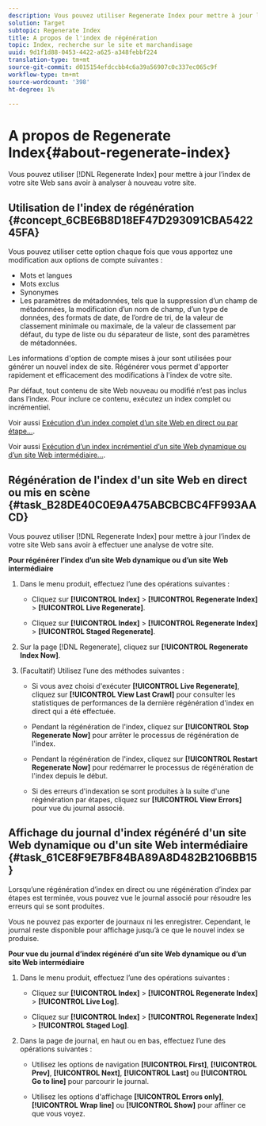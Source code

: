 ```yaml
---
description: Vous pouvez utiliser Regenerate Index pour mettre à jour l’index de votre site Web sans avoir à réanalyser votre site.
solution: Target
subtopic: Regenerate Index
title: A propos de l'index de régénération
topic: Index, recherche sur le site et marchandisage
uuid: 9d1f1d88-0453-4422-a625-a348febbf224
translation-type: tm+mt
source-git-commit: d015154efdccbb4c6a39a56907c0c337ec065c9f
workflow-type: tm+mt
source-wordcount: '398'
ht-degree: 1%

---
```



# A propos de Regenerate Index{#about-regenerate-index}

Vous pouvez utiliser [!DNL Regenerate Index] pour mettre à jour l’index de votre site Web sans avoir à analyser à nouveau votre site.

## Utilisation de l&#39;index de régénération {#concept_6CBE6B8D18EF47D293091CBA542245FA}

Vous pouvez utiliser cette option chaque fois que vous apportez une modification aux options de compte suivantes :

* Mots et langues
* Mots exclus
* Synonymes
* Les paramètres de métadonnées, tels que la suppression d’un champ de métadonnées, la modification d’un nom de champ, d’un type de données, des formats de date, de l’ordre de tri, de la valeur de classement minimale ou maximale, de la valeur de classement par défaut, du type de liste ou du séparateur de liste, sont des paramètres de métadonnées.

Les informations d&#39;option de compte mises à jour sont utilisées pour générer un nouvel index de site. Régénérer vous permet d&#39;apporter rapidement et efficacement des modifications à l&#39;index de votre site.

Par défaut, tout contenu de site Web nouveau ou modifié n’est pas inclus dans l’index. Pour inclure ce contenu, exécutez un index complet ou incrémentiel.

Voir aussi [Exécution d’un index complet d’un site Web en direct ou par étape...](../c-about-index-menu/c-about-full-index.md#task_F7FE04D8A1654A7787FCCA31B45EB42D).

Voir aussi [Exécution d’un index incrémentiel d’un site Web dynamique ou d’un site Web intermédiaire...](../c-about-index-menu/c-about-incremental-index.md#task_9BFB6157F3884B2FAECB7E0E9CA318CB).

## Régénération de l&#39;index d&#39;un site Web en direct ou mis en scène {#task_B28DE40C0E9A475ABCBCBC4FF993AACD}

Vous pouvez utiliser [!DNL Regenerate Index] pour mettre à jour l’index de votre site Web sans avoir à effectuer une analyse de votre site.

**Pour régénérer l’index d’un site Web dynamique ou d’un site Web intermédiaire**

1. Dans le menu produit, effectuez l’une des opérations suivantes :

   * Cliquez sur **[!UICONTROL Index]** > **[!UICONTROL Regenerate Index]** > **[!UICONTROL Live Regenerate]**.

   * Cliquez sur **[!UICONTROL Index]** > **[!UICONTROL Regenerate Index]** > **[!UICONTROL Staged Regenerate]**.

1. Sur la page [!DNL Regenerate], cliquez sur **[!UICONTROL Regenerate Index Now]**.
1. (Facultatif) Utilisez l’une des méthodes suivantes :

   * Si vous avez choisi d&#39;exécuter **[!UICONTROL Live Regenerate]**, cliquez sur **[!UICONTROL View Last Crawl]** pour consulter les statistiques de performances de la dernière régénération d&#39;index en direct qui a été effectuée.

   * Pendant la régénération de l&#39;index, cliquez sur **[!UICONTROL Stop Regenerate Now]** pour arrêter le processus de régénération de l&#39;index.
   * Pendant la régénération de l&#39;index, cliquez sur **[!UICONTROL Restart Regenerate Now]** pour redémarrer le processus de régénération de l&#39;index depuis le début.
   * Si des erreurs d&#39;indexation se sont produites à la suite d&#39;une régénération par étapes, cliquez sur **[!UICONTROL View Errors]** pour vue du journal associé.

## Affichage du journal d&#39;index régénéré d&#39;un site Web dynamique ou d&#39;un site Web intermédiaire {#task_61CE8F9E7BF84BA89A8D482B2106BB15}

Lorsqu’une régénération d’index en direct ou une régénération d’index par étapes est terminée, vous pouvez vue le journal associé pour résoudre les erreurs qui se sont produites.

Vous ne pouvez pas exporter de journaux ni les enregistrer. Cependant, le journal reste disponible pour affichage jusqu’à ce que le nouvel index se produise.

**Pour vue du journal d’index régénéré d’un site Web dynamique ou d’un site Web intermédiaire**

1. Dans le menu produit, effectuez l’une des opérations suivantes :

   * Cliquez sur **[!UICONTROL Index]** > **[!UICONTROL Regenerate Index]** > **[!UICONTROL Live Log]**.

   * Cliquez sur **[!UICONTROL Index]** > **[!UICONTROL Regenerate Index]** > **[!UICONTROL Staged Log]**.

1. Dans la page de journal, en haut ou en bas, effectuez l’une des opérations suivantes :

   * Utilisez les options de navigation **[!UICONTROL First]**, **[!UICONTROL Prev]**, **[!UICONTROL Next]**, **[!UICONTROL Last]** ou **[!UICONTROL Go to line]** pour parcourir le journal.

   * Utilisez les options d&#39;affichage **[!UICONTROL Errors only]**, **[!UICONTROL Wrap line]** ou **[!UICONTROL Show]** pour affiner ce que vous voyez.

